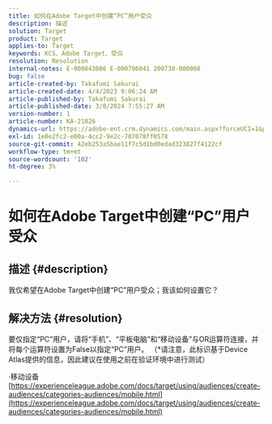 ```yaml
---
title: 如何在Adobe Target中创建“PC”用户受众
description: 描述
solution: Target
product: Target
applies-to: Target
keywords: KCS、Adobe Target、受众
resolution: Resolution
internal-notes: E-000843086 E-000706041 200730-000008
bug: false
article-created-by: Takafumi Sakurai
article-created-date: 4/4/2023 9:06:24 AM
article-published-by: Takafumi Sakurai
article-published-date: 3/8/2024 7:55:27 AM
version-number: 1
article-number: KA-21826
dynamics-url: https://adobe-ent.crm.dynamics.com/main.aspx?forceUCI=1&pagetype=entityrecord&etn=knowledgearticle&id=e3ecdcf4-c7d2-ed11-a7c7-6045bd006ce9
exl-id: 1e0e2fc2-e00a-4cc2-9e2c-707078ff0578
source-git-commit: 42eb253a5bae11f7c5d1bd0edad323827f4122cf
workflow-type: tm+mt
source-wordcount: '102'
ht-degree: 3%

---
```


# 如何在Adobe Target中创建“PC”用户受众

## 描述 {#description}

我仅希望在Adobe Target中创建“PC”用户受众；我该如何设置它？

## 解决方法 {#resolution}


要仅指定“PC”用户，请将“手机”、“平板电脑”和“移动设备”与OR运算符连接，并将每个运算符设置为False以指定“PC”用户。 （\*请注意，此标识基于Device Atlas提供的信息，因此建议在使用之前在验证环境中进行测试）

·移动设备
[https://experienceleague.adobe.com/docs/target/using/audiences/create-audiences/categories-audiences/mobile.html](https://experienceleague.adobe.com/docs/target/using/audiences/create-audiences/categories-audiences/mobile.html)
